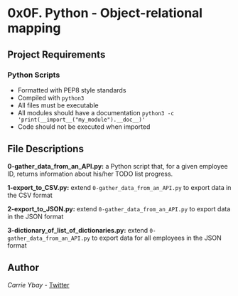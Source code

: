 # 0x0F. Python - Object-relational mapping
## Project Requirements
### Python Scripts
- Formatted with PEP8 style standards
- Compiled with `python3`
- All files must be executable
- All modules should have a documentation `python3 -c 'print(__import__("my_module").__doc__)'`
- Code should not be executed when imported

## File Descriptions
**0-gather_data_from_an_API.py:** a Python script that, for a given employee ID, returns information about his/her TODO list progress.

**1-export_to_CSV.py:** extend `0-gather_data_from_an_API.py` to export data in the CSV format

**2-export_to_JSON.py:** extend `0-gather_data_from_an_API.py` to export data in the JSON format

**3-dictionary_of_list_of_dictionaries.py:** extend `0-gather_data_from_an_API.py` to export data for all employees in the JSON format

## Author
*Carrie Ybay* - [Twitter](http://twitter.com/hicarrie_)